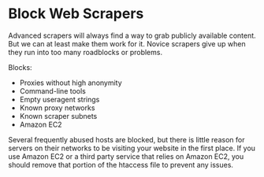 Block Web Scrapers
==================

Advanced scrapers will always find a way to grab publicly available content.
But we can at least make them work for it. Novice scrapers give up when they
run into too many roadblocks or problems.

Blocks:
- Proxies without high anonymity
- Command-line tools
- Empty useragent strings
- Known proxy networks
- Known scraper subnets
- Amazon EC2

Several frequently abused hosts are blocked, but there is little reason
for servers on their networks to be visiting your website in the first place.
If you use Amazon EC2 or a third party service that relies on Amazon EC2, you
should remove that portion of the htaccess file to prevent any issues.

